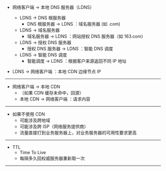 * 网络客户端 -> 本地 DNS 服务器（LDNS）
    * LDNS -> DNS 根服务器
        * DNS 根服务器 -> LDNS   ：域名服务器 (如 .com)
    * LDNS -> 域名服务器
        * 域名服务器 -> LDNS     ：网站授权 DNS 服务器（如 163.com）
    * LDNS -> 授权 DNS 服务器
        * 授权 DNS 服务器 -> LDNS    ：智能 DNS 调度
    * LDNS -> 智能 DNS 调度
        * 智能调度 -> LDNS      ：根据客户来源返回不同 IP 地址

* LDNS -> 网络客户端    ：本地 CDN 边缘节点 IP

---

* 网络客户端 -> 本地 CDN
    * （如果 CDN 缓存未命中，回源）
    * 本地 CDN -> 网络客户端    ：请求内容

---

* 如果不使用 CDN
    * 可能涉及跨地域
    * 可能涉及跨 ISP（网络服务提供商）
    * 流量直接打到业务服务器上，对业务服务器的可用性要求更高

---

* TTL
    * Time To Live
    * 每隔多久回权威服务器重新取一次

---
